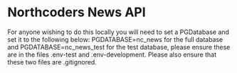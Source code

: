 # Northcoders News API

For anyone wishing to do this locally you will need to set a PGDatabase and set it to the following below:
PGDATABASE=nc_news for the full database and PGDATABASE=nc_news_test for the test database, please ensure these are in the files .env-test and .env-development. Please also ensure that these two files are .gitignored.
